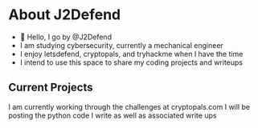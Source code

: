 # About J2Defend
- 👋 Hello, I go by @J2Defend
- I am studying cybersecurity, currently a mechanical engineer
- I enjoy letsdefend, cryptopals, and tryhackme when I have the time
- I intend to use this space to share my coding projects and writeups

## Current Projects
I am currently working through the challenges at cryptopals.com
I will be posting the python code I write as well as associated write ups
